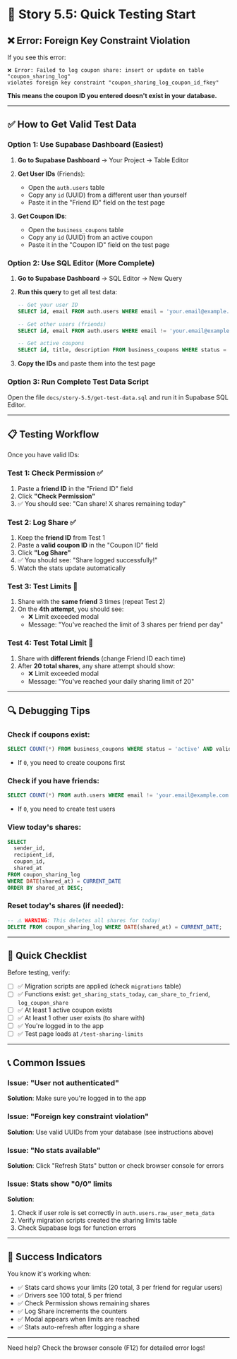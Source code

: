 # 🚀 Story 5.5: Quick Testing Start

## ❌ Error: Foreign Key Constraint Violation

If you see this error:
```
❌ Error: Failed to log coupon share: insert or update on table "coupon_sharing_log" 
violates foreign key constraint "coupon_sharing_log_coupon_id_fkey"
```

**This means the coupon ID you entered doesn't exist in your database.**

---

## ✅ How to Get Valid Test Data

### Option 1: Use Supabase Dashboard (Easiest)

1. **Go to Supabase Dashboard** → Your Project → Table Editor

2. **Get User IDs** (Friends):
   - Open the `auth.users` table
   - Copy any `id` (UUID) from a different user than yourself
   - Paste it in the "Friend ID" field on the test page

3. **Get Coupon IDs**:
   - Open the `business_coupons` table
   - Copy any `id` (UUID) from an active coupon
   - Paste it in the "Coupon ID" field on the test page

### Option 2: Use SQL Editor (More Complete)

1. **Go to Supabase Dashboard** → SQL Editor → New Query

2. **Run this query** to get all test data:
   ```sql
   -- Get your user ID
   SELECT id, email FROM auth.users WHERE email = 'your.email@example.com';
   
   -- Get other users (friends)
   SELECT id, email FROM auth.users WHERE email != 'your.email@example.com' LIMIT 5;
   
   -- Get active coupons
   SELECT id, title, description FROM business_coupons WHERE status = 'active' AND valid_until > NOW() LIMIT 5;
   ```

3. **Copy the IDs** and paste them into the test page

### Option 3: Run Complete Test Data Script

Open the file `docs/story-5.5/get-test-data.sql` and run it in Supabase SQL Editor.

---

## 📋 Testing Workflow

Once you have valid IDs:

### Test 1: Check Permission ✅
1. Paste a **friend ID** in the "Friend ID" field
2. Click **"Check Permission"**
3. ✅ You should see: "Can share! X shares remaining today"

### Test 2: Log Share ✅
1. Keep the **friend ID** from Test 1
2. Paste a **valid coupon ID** in the "Coupon ID" field
3. Click **"Log Share"**
4. ✅ You should see: "Share logged successfully!"
5. Watch the stats update automatically

### Test 3: Test Limits 🚫
1. Share with the **same friend** 3 times (repeat Test 2)
2. On the **4th attempt**, you should see:
   - ❌ Limit exceeded modal
   - Message: "You've reached the limit of 3 shares per friend per day"

### Test 4: Test Total Limit 🚫
1. Share with **different friends** (change Friend ID each time)
2. After **20 total shares**, any share attempt should show:
   - ❌ Limit exceeded modal
   - Message: "You've reached your daily sharing limit of 20"

---

## 🔍 Debugging Tips

### Check if coupons exist:
```sql
SELECT COUNT(*) FROM business_coupons WHERE status = 'active' AND valid_until > NOW();
```
- If `0`, you need to create coupons first

### Check if you have friends:
```sql
SELECT COUNT(*) FROM auth.users WHERE email != 'your.email@example.com';
```
- If `0`, you need to create test users

### View today's shares:
```sql
SELECT 
  sender_id,
  recipient_id,
  coupon_id,
  shared_at
FROM coupon_sharing_log
WHERE DATE(shared_at) = CURRENT_DATE
ORDER BY shared_at DESC;
```

### Reset today's shares (if needed):
```sql
-- ⚠️ WARNING: This deletes all shares for today!
DELETE FROM coupon_sharing_log WHERE DATE(shared_at) = CURRENT_DATE;
```

---

## 🎯 Quick Checklist

Before testing, verify:
- [ ] ✅ Migration scripts are applied (check `migrations` table)
- [ ] ✅ Functions exist: `get_sharing_stats_today`, `can_share_to_friend`, `log_coupon_share`
- [ ] ✅ At least 1 active coupon exists
- [ ] ✅ At least 1 other user exists (to share with)
- [ ] ✅ You're logged in to the app
- [ ] ✅ Test page loads at `/test-sharing-limits`

---

## 📞 Common Issues

### Issue: "User not authenticated"
**Solution**: Make sure you're logged in to the app

### Issue: "Foreign key constraint violation"
**Solution**: Use valid UUIDs from your database (see instructions above)

### Issue: "No stats available"
**Solution**: Click "Refresh Stats" button or check browser console for errors

### Issue: Stats show "0/0" limits
**Solution**: 
1. Check if user role is set correctly in `auth.users.raw_user_meta_data`
2. Verify migration scripts created the sharing limits table
3. Check Supabase logs for function errors

---

## 🎉 Success Indicators

You know it's working when:
- ✅ Stats card shows your limits (20 total, 3 per friend for regular users)
- ✅ Drivers see 100 total, 5 per friend
- ✅ Check Permission shows remaining shares
- ✅ Log Share increments the counters
- ✅ Modal appears when limits are reached
- ✅ Stats auto-refresh after logging a share

---

Need help? Check the browser console (F12) for detailed error logs!
